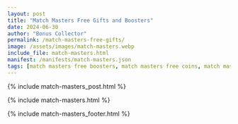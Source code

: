 ```yaml
---
layout: post
title: "Match Masters Free Gifts and Boosters"
date: 2024-06-30
author: "Bonus Collector"
permalink: /match-masters-free-gifts/
image: /assets/images/match-masters.webp
include_file: match-masters.html
manifest: /manifests/match-masters.json
tags: [match masters free boosters, match masters free coins, match masters daily gifts]
---
```


{% include match-masters_post.html %}

{% include match-masters.html %}

{% include match-masters_footer.html %}